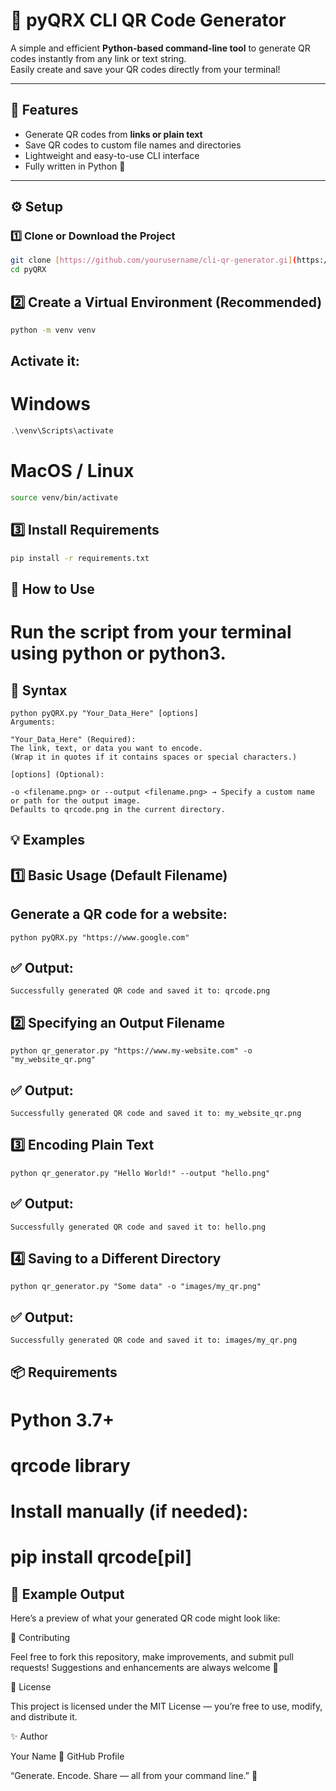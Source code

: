 # 🧩 pyQRX CLI QR Code Generator

A simple and efficient **Python-based command-line tool** to generate QR codes instantly from any link or text string.  
Easily create and save your QR codes directly from your terminal!

---

## 🚀 Features
- Generate QR codes from **links or plain text**
- Save QR codes to custom file names and directories
- Lightweight and easy-to-use CLI interface
- Fully written in Python 🐍

---

## ⚙️ Setup

### 1️⃣ Clone or Download the Project
```bash
git clone [https://github.com/yourusername/cli-qr-generator.gi](https://github.com/itzTron/pyQRX.git
cd pyQRX
```
## 2️⃣ Create a Virtual Environment (Recommended)
```bash
python -m venv venv
```
## Activate it:

# Windows
```powershell
.\venv\Scripts\activate
```
# MacOS / Linux
```bash
source venv/bin/activate
```
## 3️⃣ Install Requirements
```bash
pip install -r requirements.txt
```
## 🧠 How to Use

# Run the script from your terminal using python or python3.

## 📜 Syntax
```
python pyQRX.py "Your_Data_Here" [options]
Arguments:

"Your_Data_Here" (Required):
The link, text, or data you want to encode.
(Wrap it in quotes if it contains spaces or special characters.)

[options] (Optional):

-o <filename.png> or --output <filename.png> → Specify a custom name or path for the output image.
Defaults to qrcode.png in the current directory.
```
## 💡 Examples
## 1️⃣ Basic Usage (Default Filename)

## Generate a QR code for a website:
```
python pyQRX.py "https://www.google.com"
```

## ✅ Output:
```
Successfully generated QR code and saved it to: qrcode.png
```
## 2️⃣ Specifying an Output Filename
```
python qr_generator.py "https://www.my-website.com" -o "my_website_qr.png"
```

## ✅ Output:
```
Successfully generated QR code and saved it to: my_website_qr.png
```
## 3️⃣ Encoding Plain Text
```
python qr_generator.py "Hello World!" --output "hello.png"
```

## ✅ Output:
```
Successfully generated QR code and saved it to: hello.png
```
## 4️⃣ Saving to a Different Directory
```
python qr_generator.py "Some data" -o "images/my_qr.png"
```

## ✅ Output:
```
Successfully generated QR code and saved it to: images/my_qr.png
```
## 📦 Requirements

# Python 3.7+

# qrcode library

# Install manually (if needed):

# pip install qrcode[pil]

## 🧰 Example Output

Here’s a preview of what your generated QR code might look like:


🤝 Contributing

Feel free to fork this repository, make improvements, and submit pull requests!
Suggestions and enhancements are always welcome 🙌

🪪 License

This project is licensed under the MIT License — you’re free to use, modify, and distribute it.

✨ Author

Your Name
📎 GitHub Profile

“Generate. Encode. Share — all from your command line.” 🚀
